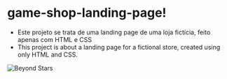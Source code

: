 # game-shop-landing-page!
 - Este projeto se trata de uma landing page de uma loja fictícia, feito apenas com HTML e CSS
 - This project is about a landing page for a fictional store, created using only HTML and CSS.



![Beyond Stars](https://github.com/gustavohn2017/game-shop-landing-page/assets/45496473/38826f3b-118f-4e6a-9dd1-c8433f6cff80)
